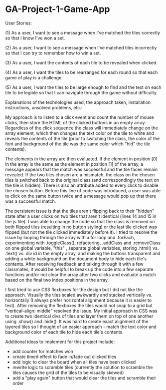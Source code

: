 # GA-Project-1-Game-App

User Stories:

(1) As a user, I want to see a message when I've matched the tiles correctly so that I know I've won a set.

(2) As a user, I want to see a message when I've matched tiles incorrectly so that I can try to remember how to win a set.

(3) As a user, I want the contents of each tile to be revealed when clicked.

(4) As a user, I want the tiles to be rearranged for each round so that each game of play is a challenge.

(5) As a user, I want the tiles to be large enough to find and the text on each tile to be legible so that I can navigate through the game without difficulty.


Explanations of the technologies used, the approach taken, installation instructions, unsolved problems, etc.:

My approach is to listen to a click event and count the number of mouse clicks, then store the HTML of the clicked buttons in an empty array. Regardless of the click sequence the class will immediately change on the array element, which then changes the text color on the tile to white and reveals the contents of the tile (prior to switching the class, the color of the font and background of the tile was the same color which "hid" the tile contents).

The elements in the array are then evaluated. If the element in position [0] in the array is the same as the element in position [1] of the array, a message appears that the match was successful and the tile faces remain revealed. If the two tiles chosen are a mismatch, the class on the chosen tiles is switched back to the original class (and correspondingly the text on the tile is hidden). There is also an attribute added to every click to disable tbe chosen button. Before this line of code was introduced, a user was able to click on the same button twice and a message would pop up that there was a successful match.

The persistent issue is that the tiles aren't flipping back to their "hidden" state after a user clicks on two tiles that aren't identical (lines 14 and 15 in the js file). I was able to change the code so that the class is removed on both flipped tiles (resulting in no button styling) or the last tile clicked was flipped (but not the tile clicked immediately before it). I tried to resolve the issue by looping through the array with a for loop and .forEach, experimenting with .toggleClass(), refactoring, .addClass and .removeClass on one global variable, "this" , separate global variables, storing .html() vs. .text() vs. div id in the empty array, and making the buttons transparent and adding a white background on the document body to hide each tile's contents. After receiving feedback and talking through it with a few classmates, it would be helpful to break up the code into a few separate functions and/or not clear the array after two clicks and evaluate a match based on the final two index positions in the array.

I first tried to use CSS flexboxes for the design but I did not like the approach. Visually the tiles scaled awkwardly and stacked vertically vs. horizontally (I always prefer horizontal alignment because it is easier to test). After removing the flexboxes the tiles would not snap to a grid but "vertical-align: middle" resolved the issue. My initial approach in CSS was to create two identical divs of tiles and layer them on top of one another using .show() and .hide(). It was hard to create exact alignment of the layered tiles so I thought of an easier approach - match the text color and background color of each tile to hide each tile's contents.


Additional ideas to implement for this project include:
- add counter for matches won
- create timed effect to fade in/fade out clicked tiles
- add logic to clear the board when all tiles have been clicked
- rewrite logic to scramble tiles (currently the solution to scramble the tiles causes the grid of the tiles to be visually skewed)
- add a "play again" button that would clear the tiles and scramble their order

<!-- ***The information contained within this project is provided for informational purposes only and is not intended to substitute for obtaining accounting, tax, or financial advice from a professional tax planner or financial planner. Readers are advised not to act upon the information contained within this project without seeking the service of a professional tax advisor and/or financial planner.***  -->
